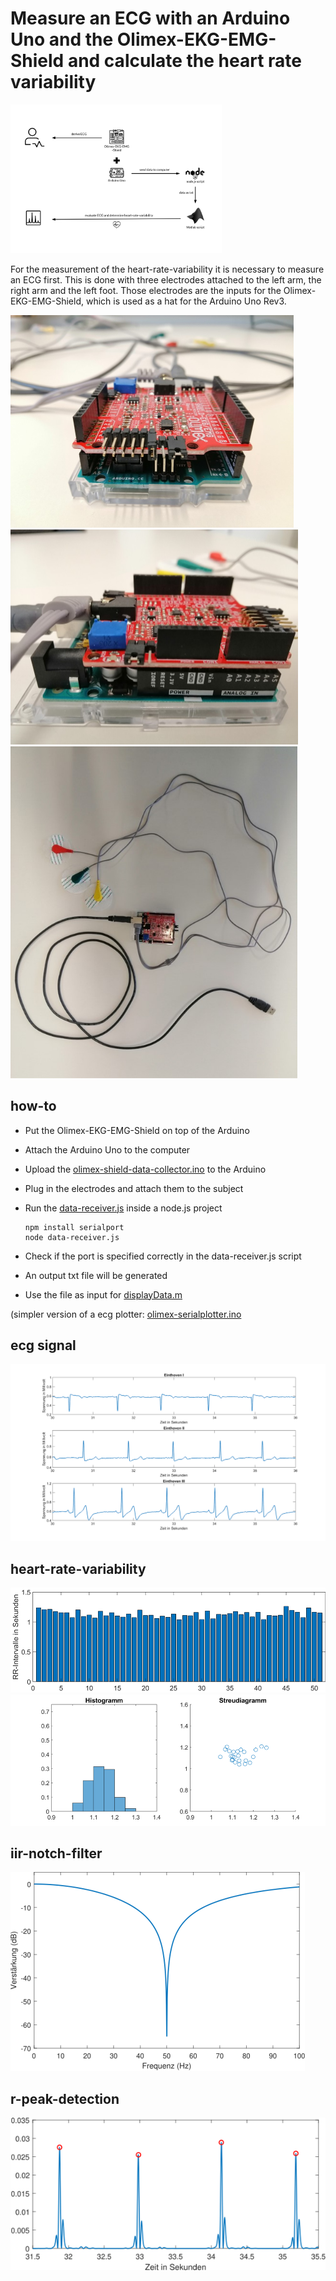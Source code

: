 # Measure an ECG with an Arduino Uno and the Olimex-EKG-EMG-Shield and calculate the heart rate variability

<img src="documentation/images/scheme.png" style="zoom: 33%;" />

For the measurement of the heart-rate-variability it is necessary to measure an ECG first. This is done with three electrodes attached to the left arm, the right arm and the left foot. Those electrodes are the inputs for the Olimex-EKG-EMG-Shield, which is used as a hat for the Arduino Uno Rev3.

<img src="documentation/images/arduino-olimex-1.jpg" style="zoom:50%;" />

<img src="documentation/images/arduino-olimex-2.jpg" style="zoom:50%;" />

<img src="documentation/images/arduino-olimex-3.jpg" style="zoom: 77%;" />



## how-to

- Put the Olimex-EKG-EMG-Shield on top of the Arduino

- Attach the Arduino Uno to the computer 

- Upload the [olimex-shield-data-collector.ino](arduino-scripts/olimex-shield-data-collector/olimex-shield-data-collector.ino) to the Arduino

- Plug in the electrodes and attach them to the subject

- Run the [data-receiver.js](nodejs-scripts/data-receiver.js) inside a node.js project

  ```
  npm install serialport
  node data-receiver.js
  ```

- Check if the port is specified correctly in the data-receiver.js script
- An output txt file will be generated 
- Use the file as input for [displayData.m](matlab-scripts/displayData.m)



(simpler version of a ecg plotter: [olimex-serialplotter.ino](arduino-scripts/olimex-serialplotter/olimex-serialplotter.ino)



## ecg signal

<img src="documentation/images/ecg-signal.png" alt="hrv-bar" style="zoom:80%;" />

## heart-rate-variability

<img src="documentation/images/hrv-bar.png" alt="hrv-bar" style="zoom:80%;" />

<img src="documentation/images/hrv-histo-scatter.png" alt="hrv-bar" style="zoom:80%;" />



## iir-notch-filter

<img src="documentation/images/iir-notch-filter.png" alt="hrv-bar" style="zoom:100%;" />

## r-peak-detection

<img src="documentation/images/r-peak-detection.png" alt="hrv-bar" style="zoom:100%;" />